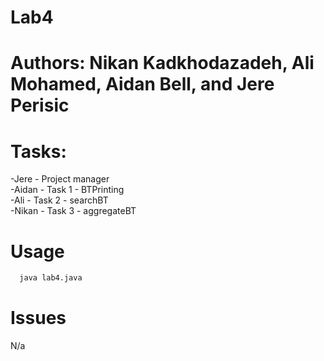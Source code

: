 # Lab4

# Authors: Nikan Kadkhodazadeh, Ali Mohamed, Aidan Bell, and Jere Perisic

# Tasks: 
-Jere - Project manager\
-Aidan - Task 1 - BTPrinting\
-Ali - Task 2 - searchBT\
-Nikan - Task 3 - aggregateBT

# Usage 
  ```bash
    java lab4.java
  ```
# Issues
N/a
